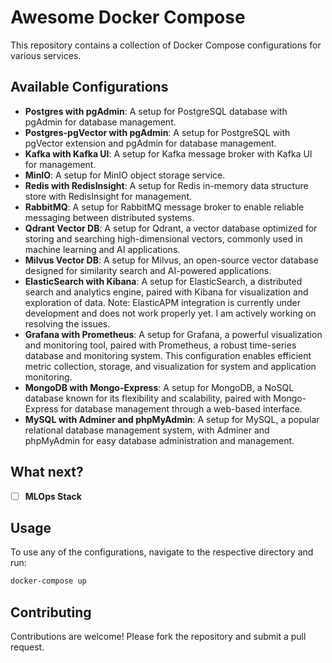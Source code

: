 # Awesome Docker Compose

This repository contains a collection of Docker Compose configurations for various services.

## Available Configurations

- **Postgres with pgAdmin**: A setup for PostgreSQL database with pgAdmin for database management.
- **Postgres-pgVector with pgAdmin**: A setup for PostgreSQL with pgVector extension and pgAdmin for database management.
- **Kafka with Kafka UI**: A setup for Kafka message broker with Kafka UI for management.
- **MinIO**: A setup for MinIO object storage service.
- **Redis with RedisInsight**: A setup for Redis in-memory data structure store with RedisInsight for management.
- **RabbitMQ**: A setup for RabbitMQ message broker to enable reliable messaging between distributed systems.
- **Qdrant Vector DB**: A setup for Qdrant, a vector database optimized for storing and searching high-dimensional vectors, commonly used in machine learning and AI applications.
- **Milvus Vector DB**: A setup for Milvus, an open-source vector database designed for similarity search and AI-powered applications.
- **ElasticSearch with Kibana**: A setup for ElasticSearch, a distributed search and analytics engine, paired with Kibana for visualization and exploration of data. Note: ElasticAPM integration is currently under development and does not work properly yet. I am actively working on resolving the issues.
- **Grafana with Prometheus**: A setup for Grafana, a powerful visualization and monitoring tool, paired with Prometheus, a robust time-series database and monitoring system. This configuration enables efficient metric collection, storage, and visualization for system and application monitoring.
- **MongoDB with Mongo-Express**: A setup for MongoDB, a NoSQL database known for its flexibility and scalability, paired with Mongo-Express for database management through a web-based interface.
- **MySQL with Adminer and phpMyAdmin**: A setup for MySQL, a popular relational database management system, with Adminer and phpMyAdmin for easy database administration and management.

## What next?
- [ ] **MLOps Stack**

## Usage

To use any of the configurations, navigate to the respective directory and run:

```sh
docker-compose up
```

## Contributing

Contributions are welcome! Please fork the repository and submit a pull request.